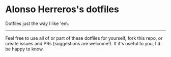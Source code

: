 # Alonso Herreros's dotfiles

Dotfiles just the way I like 'em.

---

Feel free to use all of or part of these dotfiles for yourself, fork this repo, or create issues
and PRs (suggestions are welcome!). If it's useful to you, I'd be happy to know.

